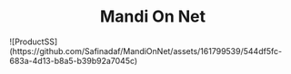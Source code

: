 <h1 align="center">Mandi On Net</h1>
    ![ProductSS](https://github.com/Safinadaf/MandiOnNet/assets/161799539/544df5fc-683a-4d13-b8a5-b39b92a7045c)
